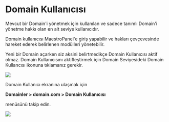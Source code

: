 # Domain Kullanıcısı

Mevcut bir Domain'i yönetmek için kullanılan ve sadece tanımlı Domain'i yönetme hakkı olan en alt seviye kullanıcıdır.

Domain kullanıcısı MaestroPanel'e giriş yapabilir ve hakları çevçevesinde hareket ederek belirlenen modülleri yönetebilir.

Yeni bir Domain açarken siz aksini belirtmedikçe Domain Kullanıcısı aktif olmaz. Domain Kullanıcısını aktifleştirmek için Domain Seviyesideki Domain Kullancısı ikonuna tıklamanız gerekir.

![](https://lh5.googleusercontent.com/x50BA2XvD3E6tJS5R8lpDi5S5-ccxUhaaMInQpRE-SBOIv80WzAUE--_pGL6W9Opm-9cThw9ku5xeF6vykv9F3lNn0ofcb0hePU1B6psBIGugkO8bJAZSBwAb4GkDINCvQ)

Domain Kullanıcı ekranına ulaşmak için

**Domainler > domain.com > Domain Kullanıcısı**

menüsünü takip edin.

![](https://lh4.googleusercontent.com/LAJ_qOXPebuL2sx0X38GYQg_G-mMuFCmNXEtqZwxXmdVI7rIGzmATp1Do_s_yOYJQGvX3uRnC0Q-E0HcvSNY7WF07JkYbc01VfDUlWL65qbBXzI6vakgEkdftVV5tWCQcQ)